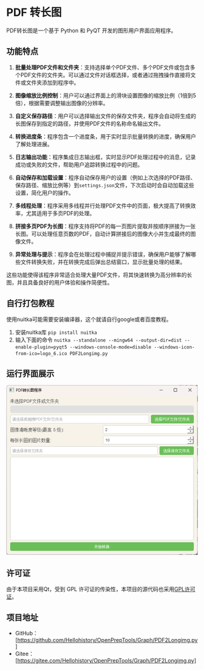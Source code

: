 # PDF 转长图

PDF转长图是一个基于 Python 和 PyQT 开发的图形用户界面应用程序。

## 功能特点

1. **批量处理PDF文件和文件夹**：支持选择单个PDF文件、多个PDF文件或包含多个PDF文件的文件夹。可以通过文件对话框选择，或者通过拖拽操作直接将文件或文件夹添加到程序中。

2. **图像缩放比例控制**：用户可以通过界面上的滑块设置图像的缩放比例（1倍到5倍），根据需要调整输出图像的分辨率。

3. **自定义保存路径**：用户可以选择输出文件的保存文件夹，程序会自动将生成的长图保存到指定的路径，并使用PDF文件的名称命名输出文件。

4. **转换进度条**：程序包含一个进度条，用于实时显示批量转换的进度，确保用户了解处理进展。

5. **日志输出功能**：程序集成日志输出框，实时显示PDF处理过程中的消息，记录成功或失败的文件，帮助用户追踪转换过程中的问题。

6. **自动保存和加载设置**：程序自动保存用户的设置（例如上次选择的PDF路径、保存路径、缩放比例等）到`settings.json`文件，下次启动时会自动加载这些设置，简化用户的操作。

7. **多线程处理**：程序采用多线程并行处理PDF文件中的页面，极大提高了转换效率，尤其适用于多页PDF的处理。

8. **拼接多页PDF为长图**：程序支持将PDF的每一页图片提取并按顺序拼接为一张长图。可以处理任意页数的PDF，自动计算拼接后的图像大小并生成最终的图像文件。

9. **异常处理与提示**：程序会在处理过程中捕捉并提示错误，确保用户能够了解哪些文件转换失败，并在转换完成后弹出总结窗口，显示批量处理的结果。

这些功能使得该程序非常适合处理大量PDF文件，将其快速转换为高分辨率的长图，并且具备良好的用户体验和操作简便性。

## 自行打包教程
使用nuitka可能需要安装编译器，这个就请自行google或者百度教程。

1. 安装nuitka库
``
pip install nuitka
``
2. 输入下面的命令
``
nuitka --standalone --mingw64 --output-dir=dist --enable-plugin=pyqt5 --windows-console-mode=disable --windows-icon-from-ico=logo_6.ico PDF2Longimg.py
``

## 运行界面展示

![PDF转长图](image/PDF转长图.png)

## 许可证

由于本项目采用Qt，受到 GPL 许可证的传染性，本项目的源代码也采用[GPL许可证](LICENSE_2)。

## 项目地址

- GitHub：[https://github.com/Hellohistory/OpenPrepTools/Graph/PDF2Longimg.py]
- Gitee：[https://gitee.com/Hellohistory/OpenPrepTools/Graph/PDF2Longimg.py]
